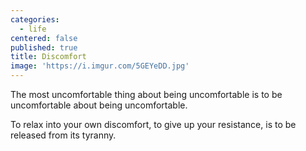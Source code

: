 ```yaml
---
categories:
  - life
centered: false
published: true
title: Discomfort
image: 'https://i.imgur.com/5GEYeDD.jpg'
---
```

The most uncomfortable thing
about being uncomfortable
is to be uncomfortable
about being uncomfortable.

To relax into your own discomfort,
to give up your resistance,
is to be released from its tyranny.
